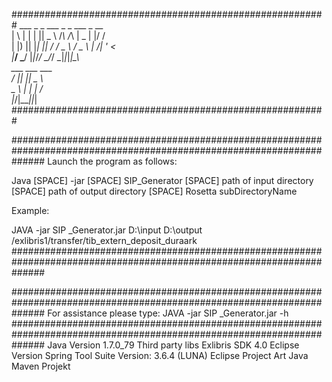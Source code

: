 #########################################################
      ___   _   _  ___    _      _    ___  _  __   
     |   \ | | | || _ \  /_\    /_\  | _ \| |/ /   
     | |) || |_| ||   / / _ \  / _ \ |   /| ' <    
     |___/  \___/ |_|_\/_/ \_\/_/ \_\|_|_\|_|\_\   
                   ___  ___  ___                   
                  / __||_ _|| _ \                  
                  \__ \ | | |  _/                  
                  |___/|___||_|                    
#########################################################

######################################################################################################################
Launch the program as follows:

Java [SPACE] -jar [SPACE] SIP_Generator [SPACE] path of input directory [SPACE] path of output directory [SPACE] Rosetta subDirectoryName

Example:

JAVA -jar SIP _Generator.jar D:\input D:\output /exlibris1/transfer/tib_extern_deposit_duraark
######################################################################################################################

######################################################################################################################
For assistance please type:
JAVA -jar SIP _Generator.jar -h
######################################################################################################################
Java Version	      1.7.0_79
Third party libs	      Exlibris SDK 4.0
Eclipse Version	      Spring Tool Suite  Version: 3.6.4 (LUNA)
Eclipse Project Art	Java Maven Projekt


